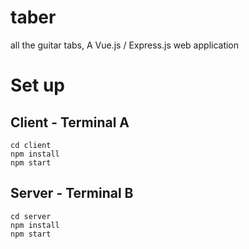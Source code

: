 # taber
all the guitar tabs, A Vue.js / Express.js web application 

# Set up
## Client - Terminal A

    cd client 
    npm install 
    npm start 

## Server - Terminal B
    cd server 
    npm install 
    npm start 
